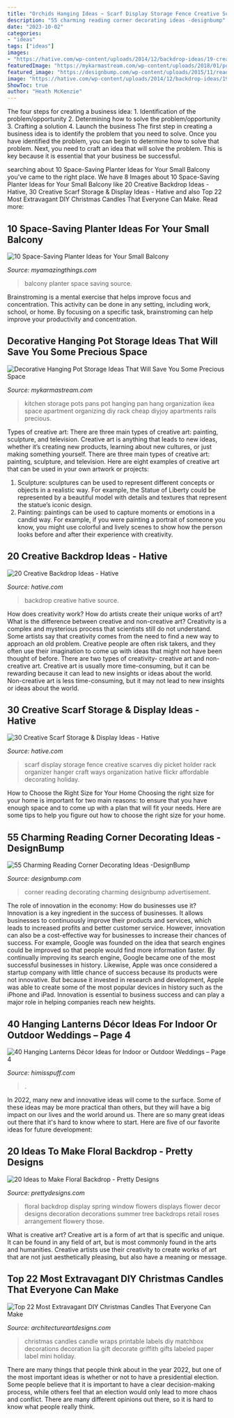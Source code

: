 ```yaml
---
title: "Orchids Hanging Ideas ~ Scarf Display Storage Fence Creative Scarves Diy Picket Holder Rack Organizer Hanger Craft Ways Organization Hative Flickr Affordable Decorating Holiday"
description: "55 charming reading corner decorating ideas -designbump"
date: "2023-10-02"
categories:
- "ideas"
tags: ["ideas"]
images:
- "https://hative.com/wp-content/uploads/2014/12/backdrop-ideas/19-creative-backdrop-ideas.jpg"
featuredImage: "https://mykarmastream.com/wp-content/uploads/2018/01/pot-storage-ideas-12.jpg"
featured_image: "https://designbump.com/wp-content/uploads/2015/11/reading-corner-nook15.jpg"
image: "https://hative.com/wp-content/uploads/2014/12/backdrop-ideas/19-creative-backdrop-ideas.jpg"
ShowToc: true
author: "Heath McKenzie"
---
```



The four steps for creating a business idea: 1. Identification of the problem/opportunity 2. Determining how to solve the problem/opportunity 3. Crafting a solution 4. Launch the business
The first step in creating a business idea is to identify the problem that you need to solve. Once you have identified the problem, you can begin to determine how to solve that problem. Next, you need to craft an idea that will solve the problem. This is key because it is essential that your business be successful.

	

		
searching about 10 Space-Saving Planter Ideas for Your Small Balcony you've came to the right place. We have 8 Images about 10 Space-Saving Planter Ideas for Your Small Balcony like 20 Creative Backdrop Ideas - Hative, 30 Creative Scarf Storage &amp; Display Ideas - Hative and also Top 22 Most Extravagant DIY Christmas Candles That Everyone Can Make. Read more:
		
    
## 10 Space-Saving Planter Ideas For Your Small Balcony

<img loading=lazy src="http://myamazingthings.com/wp-content/uploads/2017/01/idea3-1.jpg" onerror="this.onerror=null;this.src='https://tse4.mm.bing.net/th?id=OIP.V18mttBz5czfVT3KY_9nHQHaJ4&amp;pid=15.1';" alt="10 Space-Saving Planter Ideas for Your Small Balcony">

_Source: myamazingthings.com_

>balcony planter space saving source. 

	

Brainstroming is a mental exercise that helps improve focus and concentration. This activity can be done in any setting, including work, school, or home. By focusing on a specific task, brainstroming can help improve your productivity and concentration.

    
## Decorative Hanging Pot Storage Ideas That Will Save You Some Precious Space

<img loading=lazy src="https://mykarmastream.com/wp-content/uploads/2018/01/pot-storage-ideas-12.jpg" onerror="this.onerror=null;this.src='https://tse2.mm.bing.net/th?id=OIP.3AHXJ0Ca62lsWNeSCH371wHaJ4&amp;pid=15.1';" alt="Decorative Hanging Pot Storage Ideas That Will Save You Some Precious Space">

_Source: mykarmastream.com_

>kitchen storage pots pans pot hanging pan hang organization ikea space apartment organizing diy rack cheap diyjoy apartments rails precious. 

	

Types of creative art: There are three main types of creative art: painting, sculpture, and television.
Creative art is anything that leads to new ideas, whether it’s creating new products, learning about new cultures, or just making something yourself. There are three main types of creative art: painting, sculpture, and television. Here are eight examples of creative art that can be used in your own artwork or projects: 
1. Sculpture: sculptures can be used to represent different concepts or objects in a realistic way. For example, the Statue of Liberty could be represented by a beautiful model with details and textures that represent the statue’s iconic design. 
2. Painting: paintings can be used to capture moments or emotions in a candid way. For example, if you were painting a portrait of someone you know, you might use colorful and lively scenes to show how the person looks before and after their experience with creativity. 

    
## 20 Creative Backdrop Ideas - Hative

<img loading=lazy src="https://hative.com/wp-content/uploads/2014/12/backdrop-ideas/19-creative-backdrop-ideas.jpg" onerror="this.onerror=null;this.src='https://tse1.mm.bing.net/th?id=OIP.TV11iFz-wHivhmylYNRbAAHaLH&amp;pid=15.1';" alt="20 Creative Backdrop Ideas - Hative">

_Source: hative.com_

>backdrop creative hative source. 

	

How does creativity work? How do artists create their unique works of art? What is the difference between creative and non-creative art?
Creativity is a complex and mysterious process that scientists still do not understand. Some artists say that creativity comes from the need to find a new way to approach an old problem. Creative people are often risk takers, and they often use their imagination to come up with ideas that might not have been thought of before. There are two types of creativity- creative art and non-creative art. Creative art is usually more time-consuming, but it can be rewarding because it can lead to new insights or ideas about the world. Non-creative art is less time-consuming, but it may not lead to new insights or ideas about the world.

    
## 30 Creative Scarf Storage &amp; Display Ideas - Hative

<img loading=lazy src="https://hative.com/wp-content/uploads/2015/03/scarf-storage-ideas/12-creative-scarf-storage-and-display-ideas.jpg" onerror="this.onerror=null;this.src='https://tse3.mm.bing.net/th?id=OIP.3Ur6d2t7CqYFuvTA_ughpAHaLT&amp;pid=15.1';" alt="30 Creative Scarf Storage &amp; Display Ideas - Hative">

_Source: hative.com_

>scarf display storage fence creative scarves diy picket holder rack organizer hanger craft ways organization hative flickr affordable decorating holiday. 

	

How to Choose the Right Size for Your Home
Choosing the right size for your home is important for two main reasons: to ensure that you have enough space and to come up with a plan that will fit your needs. Here are some tips to help you figure out how to choose the right size for your home.

    
## 55 Charming Reading Corner Decorating Ideas -DesignBump

<img loading=lazy src="https://designbump.com/wp-content/uploads/2015/11/reading-corner-nook15.jpg" onerror="this.onerror=null;this.src='https://tse1.mm.bing.net/th?id=OIP.jMiaANAbVp8b259YGktSxAHaLG&amp;pid=15.1';" alt="55 Charming Reading Corner Decorating Ideas -DesignBump">

_Source: designbump.com_

>corner reading decorating charming designbump advertisement. 

	

The role of innovation in the economy: How do businesses use it?
Innovation is a key ingredient in the success of businesses. It allows businesses to continuously improve their products and services, which leads to increased profits and better customer service. However, innovation can also be a cost-effective way for businesses to increase their chances of success. For example, Google was founded on the idea that search engines could be improved so that people would find more information faster. By continually improving its search engine, Google became one of the most successful businesses in history. Likewise, Apple was once considered a startup company with little chance of success because its products were not innovative. But because it invested in research and development, Apple was able to create some of the most popular devices in history such as the iPhone and iPad. Innovation is essential to business success and can play a major role in helping companies reach new heights.

    
## 40 Hanging Lanterns Décor Ideas For Indoor Or Outdoor Weddings – Page 4

<img loading=lazy src="https://www.himisspuff.com/wp-content/uploads/2017/10/Hanging-lantern-wedding-decor-33.jpg" onerror="this.onerror=null;this.src='https://tse4.mm.bing.net/th?id=OIP.NxmGHOYML6nZ7IOTkcZvaADMEy&amp;pid=15.1';" alt="40 Hanging Lanterns Décor Ideas for Indoor or Outdoor Weddings – Page 4">

_Source: himisspuff.com_

>. 

	

In 2022, many new and innovative ideas will come to the surface. Some of these ideas may be more practical than others, but they will have a big impact on our lives and the world around us. There are so many great ideas out there that it's hard to know where to start. Here are five of our favorite ideas for future development:

    
## 20 Ideas To Make Floral Backdrop - Pretty Designs

<img loading=lazy src="https://www.prettydesigns.com/wp-content/uploads/2015/07/20-ideas-to-make-floral-backdrop8.jpg" onerror="this.onerror=null;this.src='https://tse1.mm.bing.net/th?id=OIP.JEzpeY9e4OuUtpWpAP6CpAHaLH&amp;pid=15.1';" alt="20 Ideas to Make Floral Backdrop - Pretty Designs">

_Source: prettydesigns.com_

>floral backdrop display spring window flowers displays flower decor designs decoration decorations summer tree backdrops retail roses arrangement flowery those. 

	

What is creative art?
Creative art is a form of art that is specific and unique. It can be found in any field of art, but is most commonly found in the arts and humanities. Creative artists use their creativity to create works of art that are not just aesthetically pleasing, but also have a meaning or message.

    
## Top 22 Most Extravagant DIY Christmas Candles That Everyone Can Make

<img loading=lazy src="https://www.architectureartdesigns.com/wp-content/uploads/2016/12/2-21.jpg" onerror="this.onerror=null;this.src='https://tse3.mm.bing.net/th?id=OIP.iBfsFvtP1P2HTzh5OcAMvQHaKD&amp;pid=15.1';" alt="Top 22 Most Extravagant DIY Christmas Candles That Everyone Can Make">

_Source: architectureartdesigns.com_

>christmas candles candle wraps printable labels diy matchbox decorations decoration lia gift decorate griffith gifts labeled paper label mini holiday. 

	

There are many things that people think about in the year 2022, but one of the most important ideas is whether or not to have a presidential election. Some people believe that it is important to have a clear decision-making process, while others feel that an election would only lead to more chaos and conflict. There are many different opinions out there, so it is hard to know what people really think.

